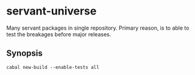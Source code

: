 # servant-universe

Many servant packages in single repository.
Primary reason, is to able to test the breakages before major releases.

## Synopsis

```
cabal new-build --enable-tests all
```
